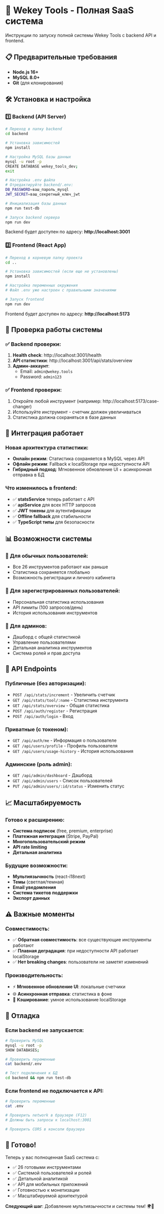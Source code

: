 # 🚀 Wekey Tools - Полная SaaS система

Инструкции по запуску полной системы Wekey Tools с backend API и frontend.

## 📋 Предварительные требования

- **Node.js 16+**
- **MySQL 8.0+** 
- **Git** (для клонирования)

## 🛠️ Установка и настройка

### 1️⃣ Backend (API Server)

```bash
# Переход в папку backend
cd backend

# Установка зависимостей
npm install

# Настройка MySQL базы данных
mysql -u root -p
CREATE DATABASE wekey_tools_dev;
exit

# Настройка .env файла
# Отредактируйте backend/.env:
DB_PASSWORD=ваш_пароль_mysql
JWT_SECRET=ваш_секретный_ключ_jwt

# Инициализация базы данных
npm run test-db

# Запуск backend сервера
npm run dev
```

Backend будет доступен по адресу: **http://localhost:3001**

### 2️⃣ Frontend (React App)

```bash
# Переход в корневую папку проекта
cd ..

# Установка зависимостей (если еще не установлены)
npm install

# Настройка переменных окружения
# Файл .env уже настроен с правильными значениями

# Запуск frontend
npm run dev
```

Frontend будет доступен по адресу: **http://localhost:5173**

## 🎯 Проверка работы системы

### ✅ Backend проверки:

1. **Health check**: http://localhost:3001/health
2. **API статистики**: http://localhost:3001/api/stats/overview
3. **Админ-аккаунт**: 
   - Email: `admin@wekey.tools`
   - Password: `admin123`

### ✅ Frontend проверки:

1. Откройте любой инструмент (например: http://localhost:5173/case-changer)
2. Используйте инструмент - счетчик должен увеличиваться
3. Статистика должна сохраняться в базе данных

## 🔧 Интеграция работает

### Новая архитектура статистики:

- **Онлайн режим**: Статистика сохраняется в MySQL через API
- **Офлайн режим**: Fallback к localStorage при недоступности API
- **Гибридный подход**: Мгновенное обновление UI + асинхронная отправка в БД

### Что изменилось в frontend:

- ✅ **statsService** теперь работает с API
- ✅ **apiService** для всех HTTP запросов
- ✅ **JWT токены** для аутентификации
- ✅ **Offline fallback** для стабильности
- ✅ **TypeScript типы** для безопасности

## 📊 Возможности системы

### 🎪 Для обычных пользователей:
- Все 26 инструментов работают как раньше
- Статистика сохраняется глобально
- Возможность регистрации и личного кабинета

### 👥 Для зарегистрированных пользователей:
- Персональная статистика использования
- API лимиты (100 запросов/день)
- История использования инструментов

### 🔐 Для админов:
- Дашборд с общей статистикой
- Управление пользователями
- Детальная аналитика инструментов
- Система ролей и прав доступа

## 🚀 API Endpoints

### Публичные (без авторизации):
- `POST /api/stats/increment` - Увеличить счетчик
- `GET /api/stats/tool/:name` - Статистика инструмента
- `GET /api/stats/overview` - Общая статистика
- `POST /api/auth/register` - Регистрация
- `POST /api/auth/login` - Вход

### Приватные (с токеном):
- `GET /api/auth/me` - Информация о пользователе
- `GET /api/users/profile` - Профиль пользователя
- `GET /api/users/usage-history` - История использования

### Админские (роль admin):
- `GET /api/admin/dashboard` - Дашборд
- `GET /api/admin/users` - Список пользователей
- `PUT /api/admin/users/:id/status` - Изменить статус

## 📈 Масштабируемость

### Готово к расширению:
- **Система подписок** (free, premium, enterprise)
- **Платежная интеграция** (Stripe, PayPal)
- **Многопользовательский режим**
- **API rate limiting**
- **Детальная аналитика**

### Будущие возможности:
- **Мультиязычность** (react-i18next)
- **Темы** (светлая/темная)
- **Email уведомления**
- **Система тикетов поддержки**
- **Экспорт данных**

## ⚠️ Важные моменты

### Совместимость:
- ✅ **Обратная совместимость**: все существующие инструменты работают
- ✅ **Плавная деградация**: при недоступности API работает localStorage
- ✅ **Нет breaking changes**: пользователи не заметят изменений

### Производительность:
- ⚡ **Мгновенное обновление UI**: локальные счетчики
- 🌐 **Асинхронная отправка**: статистика в фоне
- 💾 **Кэширование**: умное использование localStorage

## 🐛 Отладка

### Если backend не запускается:

```bash
# Проверить MySQL
mysql -u root -p
SHOW DATABASES;

# Проверить переменные
cat backend/.env

# Тест подключения к БД
cd backend && npm run test-db
```

### Если frontend не подключается к API:

```bash
# Проверить переменные
cat .env

# Проверить network в браузере (F12)
# Должны быть запросы к localhost:3001

# Проверить CORS в консоли браузера
```

## 🎉 Готово!

Теперь у вас полноценная SaaS система с:
- ✅ 26 готовыми инструментами
- ✅ Системой пользователей и ролей  
- ✅ Детальной аналитикой
- ✅ API для мобильных приложений
- ✅ Готовностью к монетизации
- ✅ Масштабируемой архитектурой

**Следующий шаг**: Добавление мультиязычности и системы тем! 🌍🎨